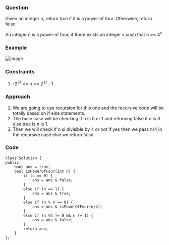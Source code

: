 **<h3>Question</h3>**

Given an integer n, return true if it is a power of four. Otherwise, return false.

An integer n is a power of four, if there exists an integer x such that 
n == 4<sup>x</sup>

**<h3>Example</h3>**

![image](https://github.com/harshy1718/DSA-Fellowship-Problems/assets/129788726/0750b013-e7c7-4d52-8e37-21725bd4415b)

**<h3>Constraints</h3>**

1. -2<sup>31</sup> <= n <= 2<sup>31</sup> - 1

**<h3>Approach</h3>**

1. We are going to use recursion for this one and the recursive code will be totally based on if else statements.
2. The base case will be checking if n is 0 or 1 and returning false if n is 0 else true is n is 1.
3. Then we will check if n si divisible by 4 or not if yes then we pass n/4 in the recursive case else we return false.

**<h3>Code</h3>**

```
class Solution {
public:
    bool ans = true;
	bool isPowerOfFour(int n) {
        if (n == 0) {
            ans = ans & false;
        }
		else if (n == 1) {
            ans = ans & true;
        }
        else if (n % 4 == 0) {
            ans = ans & isPowerOfFour(n/4);
        }
        else if (n %4 != 0 && n != 1) {
            ans = ans & false;
        }
        return ans;
	}
};
```
